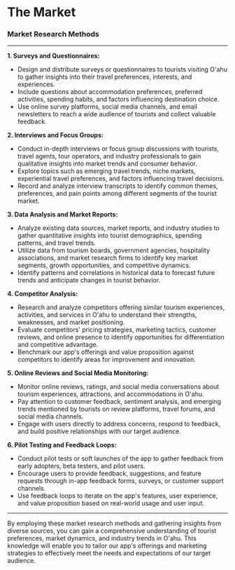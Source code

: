 # The Market

### Market Research Methods

---

**1. Surveys and Questionnaires:**

- Design and distribute surveys or questionnaires to tourists visiting O'ahu to gather insights into their travel preferences, interests, and experiences.
- Include questions about accommodation preferences, preferred activities, spending habits, and factors influencing destination choice.
- Use online survey platforms, social media channels, and email newsletters to reach a wide audience of tourists and collect valuable feedback.

**2. Interviews and Focus Groups:**

- Conduct in-depth interviews or focus group discussions with tourists, travel agents, tour operators, and industry professionals to gain qualitative insights into market trends and consumer behavior.
- Explore topics such as emerging travel trends, niche markets, experiential travel preferences, and factors influencing travel decisions.
- Record and analyze interview transcripts to identify common themes, preferences, and pain points among different segments of the tourist market.

**3. Data Analysis and Market Reports:**

- Analyze existing data sources, market reports, and industry studies to gather quantitative insights into tourist demographics, spending patterns, and travel trends.
- Utilize data from tourism boards, government agencies, hospitality associations, and market research firms to identify key market segments, growth opportunities, and competitive dynamics.
- Identify patterns and correlations in historical data to forecast future trends and anticipate changes in tourist behavior.

**4. Competitor Analysis:**

- Research and analyze competitors offering similar tourism experiences, activities, and services in O'ahu to understand their strengths, weaknesses, and market positioning.
- Evaluate competitors' pricing strategies, marketing tactics, customer reviews, and online presence to identify opportunities for differentiation and competitive advantage.
- Benchmark our app's offerings and value proposition against competitors to identify areas for improvement and innovation.

**5. Online Reviews and Social Media Monitoring:**

- Monitor online reviews, ratings, and social media conversations about tourism experiences, attractions, and accommodations in O'ahu.
- Pay attention to customer feedback, sentiment analysis, and emerging trends mentioned by tourists on review platforms, travel forums, and social media channels.
- Engage with users directly to address concerns, respond to feedback, and build positive relationships with our target audience.

**6. Pilot Testing and Feedback Loops:**

- Conduct pilot tests or soft launches of the app to gather feedback from early adopters, beta testers, and pilot users.
- Encourage users to provide feedback, suggestions, and feature requests through in-app feedback forms, surveys, or customer support channels.
- Use feedback loops to iterate on the app's features, user experience, and value proposition based on real-world usage and user input.

---

By employing these market research methods and gathering insights from diverse sources, you can gain a comprehensive understanding of tourist preferences, market dynamics, and industry trends in O'ahu. This knowledge will enable you to tailor our app's offerings and marketing strategies to effectively meet the needs and expectations of our target audience.
